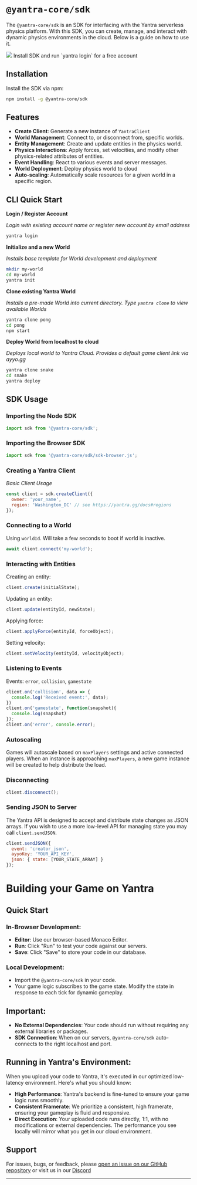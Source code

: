 # `@yantra-core/sdk`

The `@yantra-core/sdk` is an SDK for interfacing with the Yantra serverless physics platform. With this SDK, you can create, manage, and interact with dynamic physics environments in the cloud. Below is a guide on how to use it.

<img src="https://yantra.gg/img/yantra-logo-med.png"/>
Install SDK and run `yantra login` for a free account

## Installation

Install the SDK via npm:

```bash
npm install -g @yantra-core/sdk
```

## Features

- **Create Client**: Generate a new instance of `YantraClient`
- **World Management**: Connect to, or disconnect from, specific worlds.
- **Entity Management**: Create and update entities in the physics world.
- **Physics Interactions**: Apply forces, set velocities, and modify other physics-related attributes of entities.
- **Event Handling**: React to various events and server messages.
- **World Deployment**: Deploy physics world to cloud
- **Auto-scaling**: Automatically scale resources for a given world in a specific region.


## CLI Quick Start

**Login / Register Account**

*Login with existing account name or register new account by email address*
```bash
yantra login
```

**Initialize and a new World**

*Installs base template for World development and deployment*
```bash
mkdir my-world
cd my-world
yantra init
```

**Clone existing Yantra World**

*Installs a pre-made World into current directory. Type `yantra clone` to view available Worlds*
```bash
yantra clone pong
cd pong
npm start
```

**Deploy World from localhost to cloud**

*Deploys local world to Yantra Cloud. Provides a default game client link via ayyo.gg*
```bash
yantra clone snake
cd snake
yantra deploy
```

## SDK Usage

### Importing the Node SDK

```javascript
import sdk from '@yantra-core/sdk';
```

### Importing the Browser SDK

```javascript
import sdk from '@yantra-core/sdk/sdk-browser.js';
```

### Creating a Yantra Client
*Basic Client Usage*
```javascript
const client = sdk.createClient({
  owner: 'your_name',
  region: 'Washington_DC' // see https://yantra.gg/docs#regions
});
```

### Connecting to a World

Using `worldId`. Will take a few seconds to boot if world is inactive.

```javascript
await client.connect('my-world');
```


### Interacting with Entities

Creating an entity:

```javascript
client.create(initialState);
```

Updating an entity:

```javascript
client.update(entityId, newState);
```

Applying force:

```javascript
client.applyForce(entityId, forceObject);
```

Setting velocity:

```javascript
client.setVelocity(entityId, velocityObject);
```

### Listening to Events

Events: `error`, `collision`, `gamestate`

```javascript
client.on('collision', data => {
  console.log('Received event:', data);
})
client.on('gamestate', function(snapshot){
  console.log(snapshot)
});
client.on('error', console.error);
```

### Autoscaling

Games will autoscale based on `maxPlayers` settings and active connected players. When an instance is approaching `maxPlayers`, a new game instance will be created to help distribute the load.

### Disconnecting

```javascript
client.disconnect();
```

### Sending JSON to Server

The Yantra API is designed to accept and distribute state changes as JSON arrays. If you wish to use a more low-level API for managing state you may call `client.sendJSON`.

```javascript
client.sendJSON({ 
  event: 'creator_json',
  ayyoKey: 'YOUR_API_KEY',
  json: { state: [YOUR_STATE_ARRAY] } 
});
```


# Building your Game on Yantra

## Quick Start

### In-Browser Development:
- **Editor**: Use our browser-based Monaco Editor.
- **Run**: Click "Run" to test your code against our servers.
- **Save**: Click "Save" to store your code in our database.

### Local Development:
- Import the `@yantra-core/sdk` in your code.
- Your game logic subscribes to the game state. Modify the state in response to each tick for dynamic gameplay.

## Important:

- **No External Dependencies**: Your code should run without requiring any external libraries or packages.
- **SDK Connection**: When on our servers, `@yantra-core/sdk` auto-connects to the right localhost and port.


## Running in Yantra's Environment:

When you upload your code to Yantra, it's executed in our optimized low-latency environment. Here's what you should know:

- **High Performance**: Yantra's backend is fine-tuned to ensure your game logic runs smoothly.
- **Consistent Framerate**: We prioritize a consistent, high framerate, ensuring your gameplay is fluid and responsive.
- **Direct Execution**: Your uploaded code runs directly, 1:1, with no modifications or external dependencies. The performance you see locally will mirror what you get in our cloud environment.



## Support

For issues, bugs, or feedback, please [open an issue on our GitHub repository](https://github.com/yantra-core/sdk) or visit us in our [Discord](https://discord.gg/MWyfw5xVHH)

---
